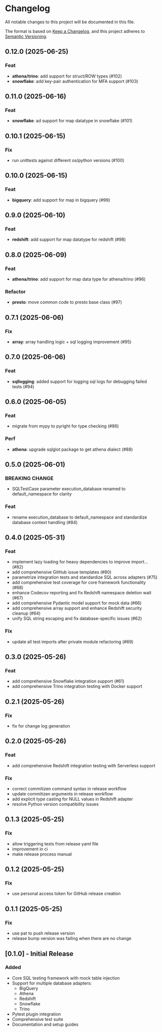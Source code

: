 # Changelog

All notable changes to this project will be documented in this file.

The format is based on [Keep a Changelog](https://keepachangelog.com/en/1.0.0/),
and this project adheres to [Semantic Versioning](https://semver.org/spec/v2.0.0.html).

## 0.12.0 (2025-06-25)

### Feat

- **athena/trino**: add support for struct/ROW types (#102)
- **snowflake**: add key-pair authentication for MFA support (#103)

## 0.11.0 (2025-06-16)

### Feat

- **snowflake**: ad support for map datatype in snowflake (#101)

## 0.10.1 (2025-06-15)

### Fix

- run unittests against different os/python versions (#100)

## 0.10.0 (2025-06-15)

### Feat

- **bigquery**: add support for map in bigquery (#99)

## 0.9.0 (2025-06-10)

### Feat

- **redshift**: add support for map datatype for redshift (#98)

## 0.8.0 (2025-06-09)

### Feat

- **athena/trino**: add support for map data type for athena/trino (#96)

### Refactor

- **presto**: move common code to presto base class (#97)

## 0.7.1 (2025-06-06)

### Fix

- **array**: array handling logic + sql logging improvement (#95)

## 0.7.0 (2025-06-06)

### Feat

- **sqllogging**: added support for logging sql logs for debugging failed tests (#94)

## 0.6.0 (2025-06-05)

### Feat

- migrate from mypy to pyright for type checking (#86)

### Perf

- **athena**: upgrade sqlglot package to get athena dialect (#88)

## 0.5.0 (2025-06-01)

### BREAKING CHANGE

- SQLTestCase parameter execution_database renamed to default_namespace for clarity

### Feat

- rename execution_database to default_namespace and standardize database context handling (#84)

## 0.4.0 (2025-05-31)

### Feat

- implement lazy loading for heavy dependencies to improve import… (#82)
- add comprehensive GitHub issue templates (#80)
- parametrize integration tests and standardize SQL across adapters (#75)
- add comprehensive test coverage for core framework functionality (#68)
- enhance Codecov reporting and fix Redshift namespace deletion wait (#67)
- add comprehensive Pydantic model support for mock data (#66)
- add comprehensive array support and enhance Redshift security cleanup (#64)
- unify SQL string escaping and fix database-specific issues (#62)

### Fix

- update all test imports after private module refactoring (#69)

## 0.3.0 (2025-05-26)

### Feat

- add comprehensive Snowflake integration support (#61)
- add comprehensive Trino integration testing with Docker support

## 0.2.1 (2025-05-26)

### Fix

- fix for change log generation

## 0.2.0 (2025-05-26)

### Feat

- add comprehensive Redshift integration testing with Serverless support

### Fix

- correct commitizen command syntax in release workflow
- update commitizen arguments in release workflow
- add explicit type casting for NULL values in Redshift adapter
- resolve Python version compatibility issues

## 0.1.3 (2025-05-25)

### Fix

- allow triggering tests from release yaml file
- improvement in ci
- make release process manual

## 0.1.2 (2025-05-25)

### Fix

- use personal access token for GitHub release creation

## 0.1.1 (2025-05-25)

### Fix

- use pat to push release version
- release bump version was failing when there are no change

## [0.1.0] - Initial Release

### Added
- Core SQL testing framework with mock table injection
- Support for multiple database adapters:
  - BigQuery
  - Athena
  - Redshift
  - Snowflake
  - Trino
- Pytest plugin integration
- Comprehensive test suite
- Documentation and setup guides
